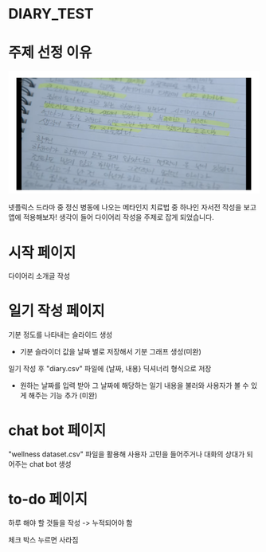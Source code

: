 # DIARY_TEST

# 주제 선정 이유

![alt text](image.png)

넷플릭스 드라마 중 정신 병동에 나오는 메타인지 치료법 중 하나인 자서전 작성을 보고 앱에 적용해보자! 생각이 들어 다이어리 작성을 주제로 잡게 되었습니다. 
# 시작 페이지
다이어리 소개글 작성

# 일기 작성 페이지

기분 정도를 나타내는 슬라이드 생성 
- 기분 슬라이더 값을 날짜 별로 저장해서 기분 그래프 생성(미완)

일기 작성 후 "diary.csv" 파일에 {날짜, 내용} 딕셔너리 형식으로 저장
- 원하는 날짜를 입력 받아 그 날짜에 해당하는 일기 내용을 불러와 사용자가 볼 수 있게 해주는 기능 추가 (미완)

# chat bot 페이지

"wellness dataset.csv" 파일을 활용해 사용자 고민을 들어주거나 대화의 상대가 되어주는 chat bot 생성

# to-do 페이지

하루 해야 할 것들을 작성 
-> 누적되어야 함

체크 박스 누르면 사라짐
